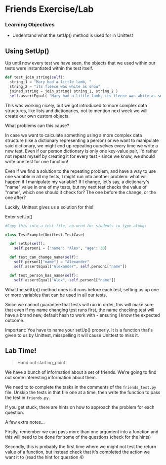 # Friends Exercise/Lab

### Learning Objectives

- Understand what the setUp() method is used for in Unittest

## Using SetUp()

Up until now every test we have seen, the objects that we used within our tests were instantiated within the test itself.

```python
def test_join_string(self):
  string_1 = "Mary had a little lamb, "
  string_2 = "its fleece was white as snow"
  joined_string = join_string( string_1, string_2 )
  self.assertEqual( "Mary had a little lamb, its fleece was white as snow", joined_string )

```

This was working nicely, but we got introduced to more complex data structures, like lists and dictionaries, not to mention next week we will create our own custom objects.

What problems can this cause?

In case we want to calculate something using a more complex data structure (like a dictionary representing a person) or we want to manipulate said dictionary, we might end up repeating ourselves every time we write a new test. Even if our person dictionary is only one key-value pair, I'd rather not repeat myself by creating it for every test - since we know, we should write one test for one function!

Even if we find a solution to the repeating problem, and have a way to use one variable in all my tests, I might run into another problem: what will happen if I manipulate my variable? If I change, let's say, a dictionary's "name" value in one of my tests, but my next test checks the value of "name", which one should it check for? The one before the change, or the one after?

Luckily, Unittest gives us a solution for this!

Enter setUp()

```python
#Copy this into a test file, no need for students to type along:

class TestExample(Unittest.TestCase)

  def setUp(self):
    self.person1 = {"name": "Alex", "age": 30}

  def test_can_change_name(self):
    self.person1["name"] = "Alexander"
    self.assertEqual("Alexander", self.person1["name"])

  def test_person_has_name(self):
    self.assertEqual("Alex", self.person1["name"])

```

What the setUp() method does is it runs before each test, setting us up one or more variables that can be used in all our tests.

Since we cannot guarantee that tests will run in order, this will make sure that even if my name changing test runs first, the name checking test will have a brand new, default hash to work with - ensuring I know the expected outcome.

Important: You have to name your setUp() properly. It is a function that's given to us by Unittest, misspelling it will cause Unittest to miss it.


## Lab Time!

> Hand out starting_point

We have a bunch of information about a set of friends.
We're going to find out some interesting information about them.

We need to to complete the tasks in the comments of the `friends_test.py` file.
Unskip the tests in that file one at a time, then write the function to pass the test in `friends.py`.

If you get stuck, there are hints on how to approach the problem for each question.

A few extra notes...

Firstly, remember we can pass more than one argument into a function and this will need to be done for some of the questions (check for the hints)

Secondly, this is probably the first time where we might not test the return value of a function, but instead check that it's completed the action we want it to (read the hint for question 4)
